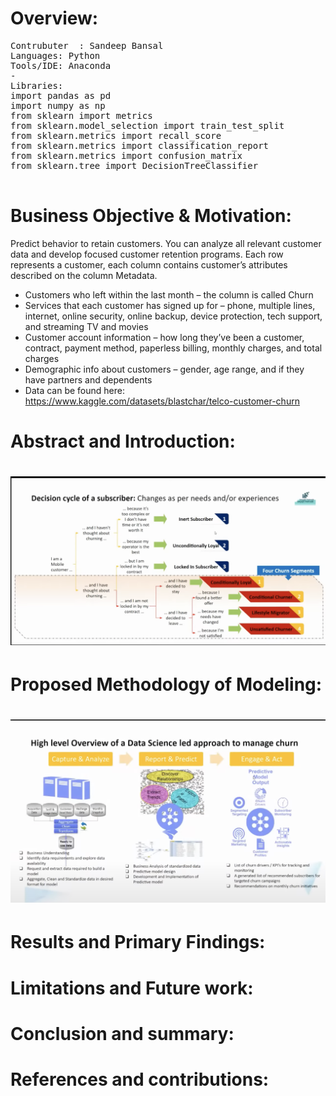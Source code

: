 # Overview: 

</pre>
<pre>
Contrubuter  : Sandeep Bansal
Languages: Python
Tools/IDE: Anaconda
-
Libraries: 
import pandas as pd
import numpy as np 
from sklearn import metrics
from sklearn.model_selection import train_test_split
from sklearn.metrics import recall_score
from sklearn.metrics import classification_report
from sklearn.metrics import confusion_matrix
from sklearn.tree import DecisionTreeClassifier




</pre>
</pre></b>

# Business Objective & Motivation:
Predict behavior to retain customers. You can analyze all relevant customer data and develop focused customer retention programs.
Each row represents a customer, each column contains customer’s attributes described on the column Metadata.
- Customers who left within the last month – the column is called Churn
- Services that each customer has signed up for – phone, multiple lines, internet, online security, online backup, device protection, tech support, and streaming TV and movies
- Customer account information – how long they’ve been a customer, contract, payment method, paperless billing, monthly charges, and total charges
- Demographic info about customers – gender, age range, and if they have partners and dependents
- Data can be found here: https://www.kaggle.com/datasets/blastchar/telco-customer-churn



# Abstract and Introduction:
#  <div align="center"> ![alt text](https://github.com/smb12356/predictingReturningUsers/blob/main/images/Screen%20Shot%202022-12-04%20at%201.53.01%20PM.png)
  
# Proposed Methodology of Modeling:
#  <div align="center"> ![alt text](https://github.com/smb12356/predictingReturningUsers/blob/main/images/Screen%20Shot%202022-12-04%20at%201.54.00%20PM.png?raw=true)
  

# Results and Primary Findings:
# Limitations and Future work:

# Conclusion and summary:

# References and contributions:

